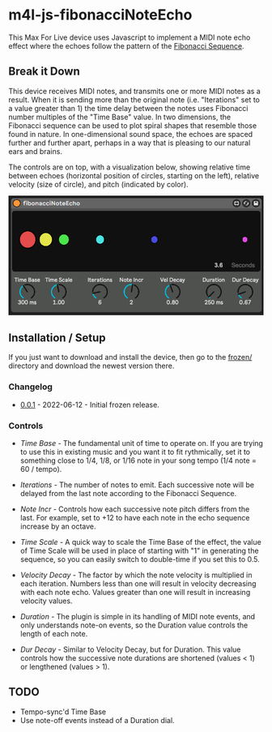 # m4l-js-fibonacciNoteEcho

This Max For Live device uses Javascript to implement a MIDI note echo effect where the echoes follow the pattern of the [Fibonacci Sequence](https://en.wikipedia.org/wiki/Fibonacci_number).

## Break it Down

This device receives MIDI notes, and transmits one or more MIDI notes as a result. When it is sending more than the original note (i.e. "Iterations" set to a value greater than 1) the time delay between the notes uses Fibonacci number multiples of the "Time Base" value. In two dimensions, the Fibonacci sequence can be used to plot spiral shapes that resemble those found in nature. In one-dimensional sound space, the echoes are spaced further and further apart, perhaps in a way that is pleasing to our natural ears and brains.

The controls are on top, with a visualization below, showing relative time between echoes (horizontal position of circles, starting on the left), relative velocity (size of circle), and pitch (indicated by color).

![Screenshot Example](images/screenshot.png)

## Installation / Setup

If you just want to download and install the device, then go to the [frozen/](https://github.com/zsteinkamp/m4l-js-fibonacciNoteEcho/tree/main/frozen) directory and download the newest version there.

### Changelog

* [0.0.1](https://github.com/zsteinkamp/m4l-js-fibonacciNoteEcho/raw/main/frozen/fibonacciNoteEcho-0.0.1.amxd) - 2022-06-12 - Initial frozen release.

### Controls

* *Time Base* - The fundamental unit of time to operate on. If you are trying to use this in existing music and you want it to fit rythmically, set it to something close to 1/4, 1/8, or 1/16 note in your song tempo (1/4 note = 60 / tempo).

* *Iterations* - The number of notes to emit. Each successive note will be delayed from the last note according to the Fibonacci Sequence.

* *Note Incr* - Controls how each successive note pitch differs from the last. For example, set to +12 to have each note in the echo sequence increase by an octave.

* *Time Scale* - A quick way to scale the Time Base of the effect, the value of Time Scale will be used in place of starting with "1" in generating the sequence, so you can easily switch to double-time if you set this to 0.5.

* *Velocity Decay* - The factor by which the note velocity is multiplied in each iteration. Numbers less than one will result in velocity decreasing with each note echo. Values greater than one will result in increasing velocity values.

* *Duration* - The plugin is simple in its handling of MIDI note events, and only understands note-on events, so the Duration value controls the length of each note.

* *Dur Decay* - Similar to Velocity Decay, but for Duration. This value controls how the successive note durations are shortened (values < 1) or lengthened (values > 1).

## TODO

* Tempo-sync'd Time Base
* Use note-off events instead of a Duration dial.
